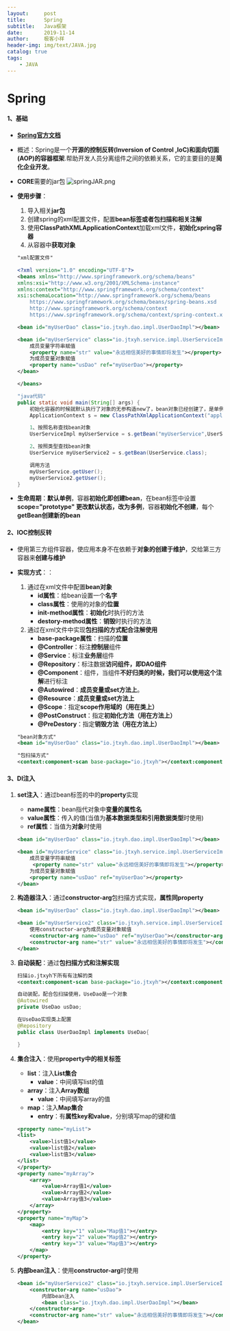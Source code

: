 ```yaml
---
layout:     post                    
title:      Spring
subtitle:   Java框架               
date:       2019-11-14               
author:     极客小祥                      
header-img: img/text/JAVA.jpg   
catalog: true                        
tags: 
    - JAVA
---
```


# Spring
#### 1、基础
* **[Spring官方文档](https://docs.spring.io/spring/docs/5.1.11.RELEASE/spring-framework-reference/index.html)**
* 概述：Spring是一个**开源的控制反转(Inversion of Control ,IoC)和面向切面(AOP)的容器框架**.帮助开发人员分离组件之间的依赖关系，它的主要目的是**简化企业开发**。
* **CORE**需要的jar包
![springJAR.png](https://i.loli.net/2019/11/14/ZFob81MXU9gt2rC.png)
* **使用步骤**：
    1. 导入相关**jar包**
    2. 创建spring的xml配置文件，配置**bean标签或者包扫描和相关注解**
    3. 使用**ClassPathXMLApplicationContext**加载xml文件，**初始化spring容器**
    4. 从容器中**获取对象**

    ```xml
    "xml配置文件"

    <?xml version="1.0" encoding="UTF-8"?>
    <beans xmlns="http://www.springframework.org/schema/beans"
	xmlns:xsi="http://www.w3.org/2001/XMLSchema-instance"
	xmlns:context="http://www.springframework.org/schema/context"
	xsi:schemaLocation="http://www.springframework.org/schema/beans
        https://www.springframework.org/schema/beans/spring-beans.xsd
        http://www.springframework.org/schema/context
        https://www.springframework.org/schema/context/spring-context.xsd">

    <bean id="myUserDao" class="io.jtxyh.dao.impl.UserDaoImpl"></bean>

    <bean id="myUserService" class="io.jtxyh.service.impl.UserServiceImpl">
        成员变量字符串赋值
        <property name="str" value="永远相信美好的事情即将发生"></property> 
        为成员变量对象赋值
        <property name="usDao" ref="myUserDao"></property>
	</bean>

    </beans>
    ```

    ```java
    "java代码"
    public static void main(String[] args) {
		初始化容器的时候就默认执行了对象的无参构造new了，bean对象已经创建了，是单例的
		ApplicationContext s = new ClassPathXmlApplicationContext("applicationContext.xml");

		1、按照名称查找bean对象
		UserServiceImpl myUserService = s.getBean("myUserService",UserServiceImpl.class);

		2、按照类型查找bean对象
		UserService myUserService2 = s.getBean(UserService.class);

		调用方法
		myUserService.getUser();
		myUserService2.getUser();
	}
    ```

* **生命周期**：**默认单例**，容器**初始化即创建bean**，在bean标签中设置**scope="prototype" 更改默认状态，改为多例**，容器**初始化不创建**，每个**getBean创建新的bean**

#### 2、IOC控制反转
* 使用第三方组件容器，使应用本身不在依赖于**对象的创建于维护**，交给第三方容器来**创建与维护**
* **实现方式**：：
    1. 通过在xml文件中配置**bean对象**
        * **id属性**：给bean设置一个**名字**
        * **class属性**：使用的对象的**位置**
        * **init-method属性**：**初始化**时执行的方法
        * **destory-method属性**：**销毁**时执行的方法
    2. 通过在xml文件中实现**包扫描的方式配合注解使用**
        * **base-package属性**：扫描的**位置**
        * **@Controller**：标注**控制层**组件
        * **@Service**：标注**业务层**组件
	    * **@Repository**：标注数据**访问组件，即DAO组件**
	    * **@Component**：组件，当组件**不好归类的时候，我们可以使用这个注解**进行标注
	    * **@Autowired**：**成员变量或set方法上**。
	    * **@Resource**：**成员变量或set方法上**
	    * **@Scope**：指定**scope作用域的（用在类上）**
	    * **@PostConstruct**：指定**初始化方法（用在方法上）**
	    * **@PreDestory**：指定**销毁方法（用在方法上）**

    ```xml
    "bean对象方式"
    <bean id="myUserDao" class="io.jtxyh.dao.impl.UserDaoImpl"></bean>

    "包扫描方式"
    <context:component-scan base-package="io.jtxyh"></context:component-scan>
    ```

#### 3、DI注入
1. **set注入**：通过bean标签的中的**property**实现
    * **name属性**：bean指代对象中**变量的属性名**
    * **value属性**：传入的值\(当值为**基本数据类型和引用数据类型**时使用\)
    * **ref属性**：当值为**对象**时使用

    ```xml
    <bean id="myUserDao" class="io.jtxyh.dao.impl.UserDaoImpl"></bean>
	
	<bean id="myUserService" class="io.jtxyh.service.impl.UserServiceImpl">
		成员变量字符串赋值
		 <property name="str" value="永远相信美好的事情即将发生"></property> 
		为成员变量对象赋值
		<property name="usDao" ref="myUserDao"></property>
	</bean>
    ```

2. **构造器注入**：通过**constructor-arg**包扫描方式实现，**属性同property**

    ```xml
    <bean id="myUserDao" class="io.jtxyh.dao.impl.UserDaoImpl"></bean>

	<bean id="myUserService2" class="io.jtxyh.service.impl.UserServiceImpl">
		使用constructor-arg为成员变量对象赋值
        <constructor-arg name="usDao" ref="myUserDao"></constructor-arg>
		<constructor-arg name="str" value="永远相信美好的事情即将发生"></constructor-arg>
	</bean>
    ```

3. **自动装配**：通过**包扫描方式和注解实现**

    ```xml
    扫描io.jtxyh下所有有注解的类
    <context:component-scan base-package="io.jtxyh"></context:component-scan>
    ```

    ```java
    自动装配，配合包扫描使用，UseDao是一个对象
	@Autowired
	private UseDao usDao;

    在UseDao实现类上配置
    @Repository
    public class UserDaoImpl implements UseDao{

    }
    ```

4. **集合注入**：使用**property中的相关标签**
    * **list**：注入**List集合**
        * **value**：中间填写list的值
    * **array**：注入**Array数组**
        * **value**：中间填写array的值
    * **map**：注入**Map集合**
        * **entry**：有**属性key和value**，分别填写map的键和值

    ```xml
    <property name="myList">
    <list>
        <value>list值1</value>
        <value>list值2</value>
        <value>list值3</value>
    </list>
    </property>
    <property name="myArray">
        <array>
            <value>Array值1</value>
            <value>Array值2</value>
            <value>Array值3</value>
        </array>
    </property>
    <property name="myMap">
        <map>
            <entry key="1" value="Map值1"></entry>
            <entry key="2" value="Map值2"></entry>
            <entry key="3" value="Map值3"></entry>
        </map>
    </property>
    ```

5. **内部bean注入**：使用**constructor-arg**时使用

    ```xml
    <bean id="myUserService2" class="io.jtxyh.service.impl.UserServiceImpl">
		<constructor-arg name="usDao">
            内部bean注入
			<bean class="io.jtxyh.dao.impl.UserDaoImpl"></bean>
		</constructor-arg>
		<constructor-arg name="str" value="永远相信美好的事情即将发生"></constructor-arg>
	</bean>
    ```
